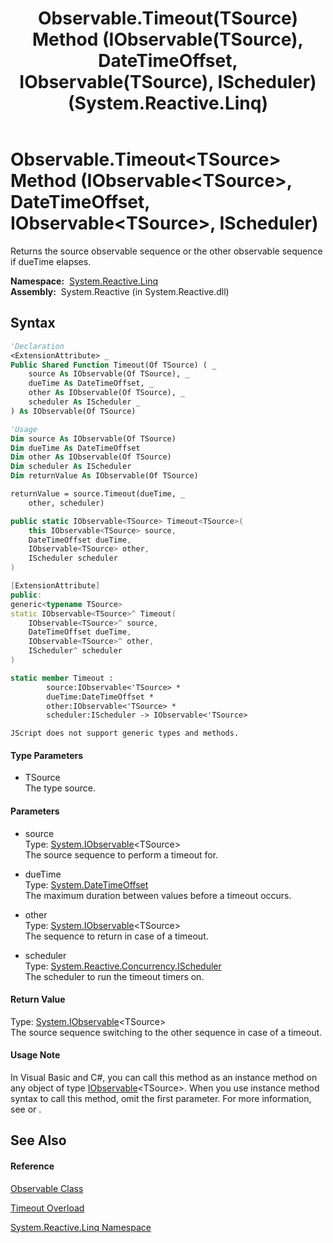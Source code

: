 ﻿---
title: Observable.Timeout(TSource) Method (IObservable(TSource), DateTimeOffset, IObservable(TSource), IScheduler) (System.Reactive.Linq)
TOCTitle: Timeout(TSource) Method (IObservable(TSource), DateTimeOffset, IObservable(TSource), IScheduler)
ms:assetid: M:System.Reactive.Linq.Observable.Timeout``1(System.IObservable{``0},System.DateTimeOffset,System.IObservable{``0},System.Reactive.Concurrency.IScheduler)
ms:mtpsurl: https://msdn.microsoft.com/en-us/library/Hh244303(v=VS.103)
ms:contentKeyID: 36069938
ms.date: 06/28/2011
mtps_version: v=VS.103
dev_langs:
- vb
- csharp
- c++
- fsharp
- jscript
---

# Observable.Timeout\<TSource\> Method (IObservable\<TSource\>, DateTimeOffset, IObservable\<TSource\>, IScheduler)

Returns the source observable sequence or the other observable sequence if dueTime elapses.

**Namespace:**  [System.Reactive.Linq](hh211929\(v=vs.103\).md)  
**Assembly:**  System.Reactive (in System.Reactive.dll)

## Syntax

``` vb
'Declaration
<ExtensionAttribute> _
Public Shared Function Timeout(Of TSource) ( _
    source As IObservable(Of TSource), _
    dueTime As DateTimeOffset, _
    other As IObservable(Of TSource), _
    scheduler As IScheduler _
) As IObservable(Of TSource)
```

``` vb
'Usage
Dim source As IObservable(Of TSource)
Dim dueTime As DateTimeOffset
Dim other As IObservable(Of TSource)
Dim scheduler As IScheduler
Dim returnValue As IObservable(Of TSource)

returnValue = source.Timeout(dueTime, _
    other, scheduler)
```

``` csharp
public static IObservable<TSource> Timeout<TSource>(
    this IObservable<TSource> source,
    DateTimeOffset dueTime,
    IObservable<TSource> other,
    IScheduler scheduler
)
```

``` c++
[ExtensionAttribute]
public:
generic<typename TSource>
static IObservable<TSource>^ Timeout(
    IObservable<TSource>^ source, 
    DateTimeOffset dueTime, 
    IObservable<TSource>^ other, 
    IScheduler^ scheduler
)
```

``` fsharp
static member Timeout : 
        source:IObservable<'TSource> * 
        dueTime:DateTimeOffset * 
        other:IObservable<'TSource> * 
        scheduler:IScheduler -> IObservable<'TSource> 
```

``` jscript
JScript does not support generic types and methods.
```

#### Type Parameters

  - TSource  
    The type source.

#### Parameters

  - source  
    Type: [System.IObservable](https://msdn.microsoft.com/en-us/library/Dd990377)\<TSource\>  
    The source sequence to perform a timeout for.  

<!-- end list -->

  - dueTime  
    Type: [System.DateTimeOffset](https://msdn.microsoft.com/en-us/library/Bb341783)  
    The maximum duration between values before a timeout occurs.  

<!-- end list -->

  - other  
    Type: [System.IObservable](https://msdn.microsoft.com/en-us/library/Dd990377)\<TSource\>  
    The sequence to return in case of a timeout.  

<!-- end list -->

  - scheduler  
    Type: [System.Reactive.Concurrency.IScheduler](hh229149\(v=vs.103\).md)  
    The scheduler to run the timeout timers on.  

#### Return Value

Type: [System.IObservable](https://msdn.microsoft.com/en-us/library/Dd990377)\<TSource\>  
The source sequence switching to the other sequence in case of a timeout.  

#### Usage Note

In Visual Basic and C\#, you can call this method as an instance method on any object of type [IObservable](https://msdn.microsoft.com/en-us/library/Dd990377)\<TSource\>. When you use instance method syntax to call this method, omit the first parameter. For more information, see [](https://msdn.microsoft.com/en-us/library/Bb384936) or [](https://msdn.microsoft.com/en-us/library/Bb383977).

## See Also

#### Reference

[Observable Class](hh244252\(v=vs.103\).md)

[Timeout Overload](hh229781\(v=vs.103\).md)

[System.Reactive.Linq Namespace](hh211929\(v=vs.103\).md)

